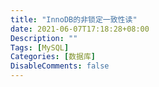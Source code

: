 ```yaml
---
title: "InnoDB的非锁定一致性读"
date: 2021-06-07T17:18:28+08:00
Description: ""
Tags: [MySQL]
Categories: [数据库]
DisableComments: false
---
```


